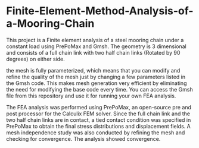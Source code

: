 # Finite-Element-Method-Analysis-of-a-Mooring-Chain
This project is a Finite element analysis of a steel mooring chain under a constant load using PrePoMax and Gmsh. The geometry is 3 dimensional and consists of a full chain link with two half chain links (Rotated by 90 degrees) on either side. 

the mesh is fully parameterized, which means that you can modify and refine the quality of the mesh just by changing a few parameters listed in the Gmsh code. This makes mesh generation very efficient by eliminating the need for modifying the base code every time. You can access the Gmsh file from this repository and use it for running your own FEA analysis. 

The FEA analysis was performed using PrePoMax, an open-source pre and post processor for the Calculix FEM solver. Since the full chain link and the two half chain links are in contact, a tied contact condition was specified in PrePoMax to obtain the final stress distributions and displacement fields. A mesh independence study was also conducted by refining the mesh and checking for convergence. The analysis showed convergence.
